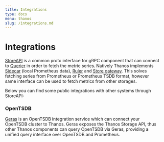 ```yaml
---
title: Integrations
type: docs
menu: thanos
slug: /integrations.md
---
```


# Integrations 

[StoreAPI](https://github.com/improbable-eng/thanos/blob/master/pkg/store/storepb/rpc.proto) is a common proto interface for gRPC component that can connect to [Querier](docs/components/query) in order to fetch the metric series. Natively Thanos implements [Sidecar](docs/components/sidecar) (local Prometheus data), [Ruler](docs/components/rule) and [Store gateway](docs/components/store). This solves fetching series from Prometheus or Prometheus TSDB format, however same interface can be used to fetch metrics from other storages. 

Below you can find some public integrations with other systems through StoreAPI:

### OpenTSDB

[Geras](https://github.com/G-Research/geras) is an OpenTSDB integration service which can connect your OpenTSDB cluster to Thanos. Geras exposes the Thanos Storage  API, thus other Thanos components can query OpenTSDB via Geras, providing a unified  query interface over OpenTSDB and Prometheus. 

